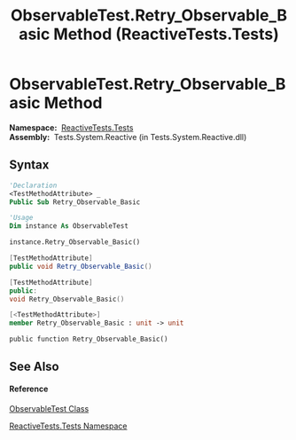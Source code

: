 ﻿---
title: ObservableTest.Retry_Observable_Basic Method  (ReactiveTests.Tests)
TOCTitle: Retry_Observable_Basic Method
ms:assetid: M:ReactiveTests.Tests.ObservableTest.Retry_Observable_Basic
ms:mtpsurl: https://msdn.microsoft.com/en-us/library/reactivetests.tests.observabletest.retry_observable_basic(v=VS.103)
ms:contentKeyID: 36620795
ms.date: 06/28/2011
mtps_version: v=VS.103
f1_keywords:
- ReactiveTests.Tests.ObservableTest.Retry_Observable_Basic
dev_langs:
- CSharp
- JScript
- VB
- FSharp
- c++
---

# ObservableTest.Retry\_Observable\_Basic Method

**Namespace:**  [ReactiveTests.Tests](hh289046\(v=vs.103\).md)  
**Assembly:**  Tests.System.Reactive (in Tests.System.Reactive.dll)

## Syntax

``` vb
'Declaration
<TestMethodAttribute> _
Public Sub Retry_Observable_Basic
```

``` vb
'Usage
Dim instance As ObservableTest

instance.Retry_Observable_Basic()
```

``` csharp
[TestMethodAttribute]
public void Retry_Observable_Basic()
```

``` c++
[TestMethodAttribute]
public:
void Retry_Observable_Basic()
```

``` fsharp
[<TestMethodAttribute>]
member Retry_Observable_Basic : unit -> unit 
```

``` jscript
public function Retry_Observable_Basic()
```

## See Also

#### Reference

[ObservableTest Class](hh288687\(v=vs.103\).md)

[ReactiveTests.Tests Namespace](hh289046\(v=vs.103\).md)

